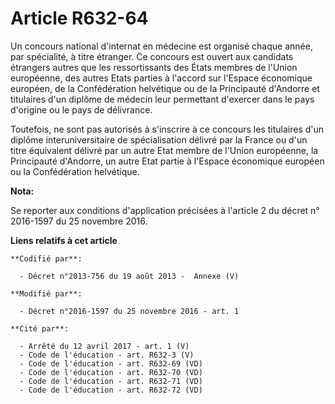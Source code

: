 # Article R632-64

Un concours national d'internat en médecine est organisé chaque année, par spécialité, à titre étranger. Ce concours est
ouvert aux candidats étrangers autres que les ressortissants des États membres de l'Union européenne, des autres Etats
parties à l'accord sur l'Espace économique européen, de la Confédération helvétique ou de la Principauté d'Andorre et
titulaires d'un diplôme de médecin leur permettant d'exercer dans le pays d'origine ou le pays de délivrance. 

Toutefois, ne sont pas autorisés à s'inscrire à ce concours les titulaires d'un diplôme interuniversitaire de spécialisation
délivré par la France ou d'un titre équivalent délivré par un autre Etat membre de l'Union européenne, la Principauté
d'Andorre, un autre Etat partie à l'Espace économique européen ou la Confédération helvétique.

**Nota:**

Se reporter aux conditions d'application précisées à l'article 2 du décret n° 2016-1597 du 25 novembre 2016.

**Liens relatifs à cet article**

	**Codifié par**:

	  - Décret n°2013-756 du 19 août 2013 -  Annexe (V)

	**Modifié par**:

	  - Décret n°2016-1597 du 25 novembre 2016 - art. 1

	**Cité par**:

	  - Arrêté du 12 avril 2017 - art. 1 (V)
	  - Code de l'éducation - art. R632-3 (V)
	  - Code de l'éducation - art. R632-69 (VD)
	  - Code de l'éducation - art. R632-70 (VD)
	  - Code de l'éducation - art. R632-71 (VD)
	  - Code de l'éducation - art. R632-72 (VD)
